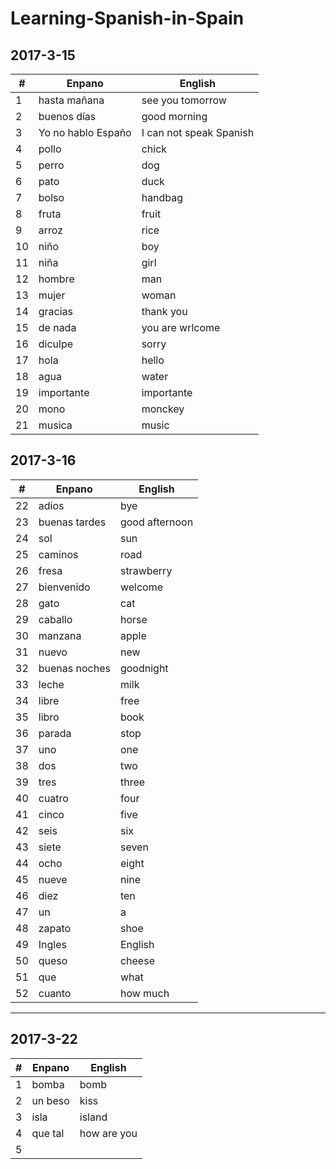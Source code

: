 # Learning-Spanish-in-Spain
2017-3-15
---

#|Enpano|English
-|-|-|
1|hasta mañana|see you tomorrow
2|buenos días|good morning
3|Yo no hablo Españo|I can not speak Spanish
4|pollo|chick
5|perro|dog
6|pato|duck
7|bolso|handbag
8|fruta|fruit
9|arroz|rice
10|niño|boy
11|niña|girl
12|hombre|man
13|mujer|woman
14|gracias|thank you
15|de nada|you are wrlcome
16|diculpe|sorry
17|hola|hello
18|agua|water
19|importante|importante
20|mono|monckey
21|musica|music


2017-3-16
---

#|Enpano|English
-|-|-|
22|adios|bye
23|buenas tardes|good afternoon
24|sol|sun
25|caminos|road
26|fresa|strawberry
27|bienvenido|welcome
28|gato|cat
29|caballo|horse
30|manzana|apple
31|nuevo|new
32|buenas noches|goodnight
33|leche|milk
34|libre|free
35|libro|book
36|parada|stop
37|uno|one
38|dos|two
39|tres|three
40|cuatro|four
41|cinco|five
42|seis|six
43|siete|seven
44|ocho|eight
45|nueve|nine
46|diez|ten
47|un|a
48|zapato|shoe
49|Ingles|English
50|queso|cheese
51|que|what
52|cuanto|how much
---

2017-3-22
---


#|Enpano|English
-|-|-|
1|bomba|bomb
2|un beso|kiss
3|isla|island
4|que tal|how are you
5|
